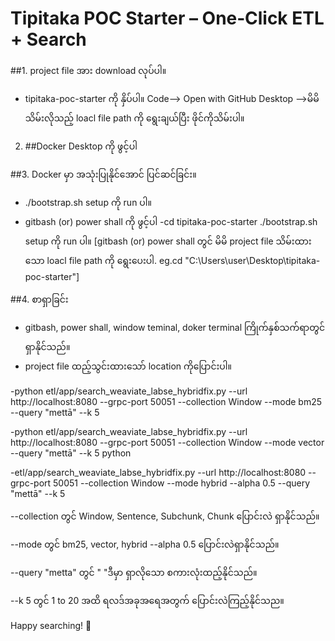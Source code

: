 # Tipitaka POC Starter – One‑Click ETL + Search


##1. project file အား download လုပ်ပါ။

- tipitaka-poc-starter ကို နှိပ်ပါ။ Code--> Open with GitHub Desktop -->မိမိသိမ်းလိုသည့် loacl file path ကို ရွေးချယ်ပြီး ဖိုင်ကိုသိမ်းပါ။

2. ##Docker Desktop ကို ဖွင့်ပါ

##3. Docker မှာ အသုံးပြုနိုင်အောင် ပြင်ဆင်ခြင်း။
- ./bootstrap.sh setup ကို run ပါ။
- gitbash (or) power shall ကို ဖွင့်ပါ -cd tipitaka-poc-starter ./bootstrap.sh setup ကို run ပါ။
[gitbash (or) power shall တွင် မိမိ project file သိမ်းထားသော loacl file path ကို ရွေးပေးပါ. eg.cd "C:\Users\user\Desktop\tipitaka-poc-starter"]

##4. စာရှာခြင်း
- gitbash, power shall, window teminal, doker terminal ကြိုက်နှစ်သက်ရာတွင် ရှာနိုင်သည်။
- project file ထည့်သွင်းထားသော် location ကိုပြောင်းပါ။

-python etl/app/search_weaviate_labse_hybridfix.py --url http://localhost:8080 --grpc-port 50051 --collection Window --mode bm25 --query "mettā" --k 5

-python etl/app/search_weaviate_labse_hybridfix.py --url http://localhost:8080 --grpc-port 50051 --collection Window --mode vector --query "mettā" --k 5 python

-etl/app/search_weaviate_labse_hybridfix.py --url http://localhost:8080 --grpc-port 50051 --collection Window --mode hybrid --alpha 0.5 --query "mettā" --k 5

--collection တွင် Window, Sentence, Subchunk, Chunk ပြောင်းလဲ ရှာနိုင်သည်။

--mode တွင် bm25, vector, hybrid --alpha 0.5 ပြောင်းလဲရှာနိုင်သည်။

--query "metta" တွင် " "ဒီမှာ ရှာလိုသော စကားလုံးထည့်နိုင်သည်။

--k 5 တွင် 1 to 20 အထိ ရလဒ်အခုအရေအတွက် ပြောင်းလဲကြည့်နိုင်သည။


Happy searching! 🙏
